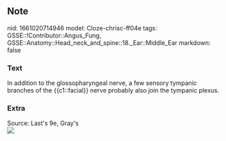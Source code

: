 ## Note
nid: 1661020714946
model: Cloze-chrisc-ff04e
tags: GSSE::!Contributor::Angus_Fung, GSSE::Anatomy::Head_neck_and_spine::18._Ear::Middle_Ear
markdown: false

### Text
In addition to the glossopharyngeal nerve, a few sensory tympanic branches of the {{c1::facial}} nerve probably also join the tympanic plexus.

### Extra
<div>
  Source: Last's 9e, Gray's
  <div><img src=
  "paste-5294d864090940391ce15bd4e0ee6497761d0194.jpg"></div>
</div>
